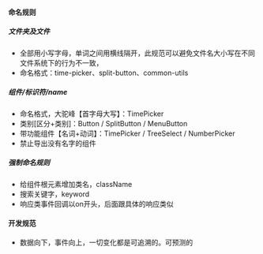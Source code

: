 #### 命名规则

##### 文件夹及文件

- 全部用小写字母，单词之间用横线隔开，此规范可以避免文件名大小写在不同文件系统下的行为不一致，
- 命名格式：time-picker、split-button、common-utils

##### 组件/标识符/name

- 命名格式，大驼峰【首字母大写】：TimePicker
- 类别[区分+类别]：Button / SplitButton / MenuButton
- 带功能组件【名词+动词】：TimePicker / TreeSelect / NumberPicker
- 禁止导出没有名字的组件

##### 强制命名规则

- 给组件根元素增加类名，className
- 搜索关键字，keyword
- 响应类事件回调以on开头，后面跟具体的响应类似

#### 开发规范

- 数据向下，事件向上，一切变化都是可追溯的。可预测的
